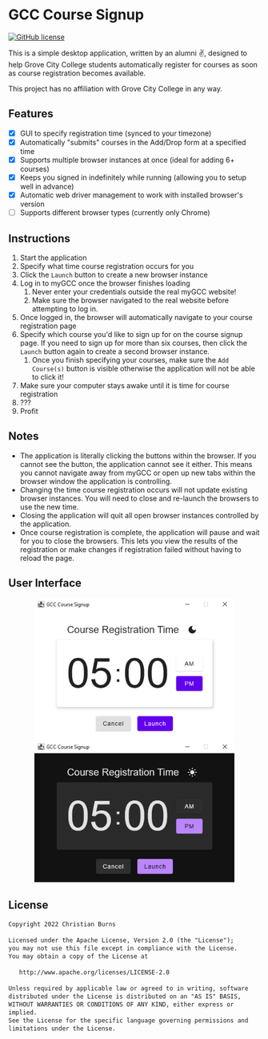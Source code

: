 # GCC Course Signup

[![GitHub license](https://img.shields.io/badge/license-Apache%20License%202.0-blue.svg?style=flat)](https://www.apache.org/licenses/LICENSE-2.0)

This is a simple desktop application, written by an alumni ✌, designed to help Grove City College students automatically register for courses as soon as course registration becomes available.

This project has no affiliation with Grove City College in any way.

## Features

- [x] GUI to specify registration time (synced to your timezone)
- [x] Automatically "submits" courses in the Add/Drop form at a specified time
- [x] Supports multiple browser instances at once (ideal for adding 6+ courses)
- [x] Keeps you signed in indefinitely while running (allowing you to setup well in advance)
- [x] Automatic web driver management to work with installed browser's version
- [ ] Supports different browser types (currently only Chrome)

## Instructions

1. Start the application
2. Specify what time course registration occurs for you
3. Click the `Launch` button to create a new browser instance
4. Log in to myGCC once the browser finishes loading
   1. Never enter your credentials outside the real myGCC website!
   2. Make sure the browser navigated to the real website before attempting to log in.
5. Once logged in, the browser will automatically navigate to your course registration page
6. Specify which course you'd like to sign up for on the course signup page. If you need to sign up for more than six courses, then click the `Launch` button again to create a second browser instance.
   1. Once you finish specifying your courses, make sure the `Add Course(s)` button is visible otherwise the application will not be able to click it!
8. Make sure your computer stays awake until it is time for course registration
9. ???
10. Profit

## Notes

- The application is literally clicking the buttons within the browser. 
  If you cannot see the button, the application cannot see it either.
  This means you cannot navigate away from myGCC or open up new tabs within the browser window the application is controlling.
- Changing the time course registration occurs will not update existing browser instances. You will need to close and re-launch the browsers to use the new time.
- Closing the application will quit all open browser instances controlled by the application.
- Once course registration is complete, the application will pause and wait for you to close the browsers. 
  This lets you view the results of the registration or make changes if registration failed without having to reload the page.

## User Interface

<p align="middle">
  <img src="/images/light_mode_gui.png" width="400" />
  <img src="/images/dark_mode_gui.png" width="400" /> 
</p>

## License

    Copyright 2022 Christian Burns

    Licensed under the Apache License, Version 2.0 (the "License");
    you may not use this file except in compliance with the License.
    You may obtain a copy of the License at

       http://www.apache.org/licenses/LICENSE-2.0

    Unless required by applicable law or agreed to in writing, software
    distributed under the License is distributed on an "AS IS" BASIS,
    WITHOUT WARRANTIES OR CONDITIONS OF ANY KIND, either express or implied.
    See the License for the specific language governing permissions and
    limitations under the License.
